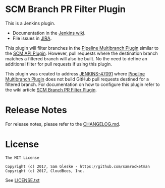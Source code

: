 # SCM Branch PR Filter Plugin

This is a Jenkins plugin.

* Documentation in the [Jenkins wiki][wiki].
* File issues in [JIRA][jira].

This plugin will filter branches in the [Pipeline Multibranch
Plugin][pmb-plugin] similar to the [SCM API Plugin][sa-plugin].  However, pull
requests where the destination branch matches a filtered branch will also be
built.  No the need to define an additional filter for pull requests if using
this plugin.

This plugin was created to address [JENKINS-47091][JENKINS-47091] where
[Pipeline Multibranch Plugin][pmb-plugin] does not build GitHub pull requests
destined for a filtered branch.  For documentation on how to configure this
plugin refer to the wiki article [SCM Branch PR Filter Plugin][wiki].

# Release Notes

For release notes, please refer to the [CHANGELOG.md](CHANGELOG.md).

# License

```
The MIT License

Copyright (c) 2017, Sam Gleske - https://github.com/samrocketman
Copyright (c) 2017, CloudBees, Inc.
```

See [LICENSE.txt](LICENSE.txt)

[JENKINS-47091]: https://issues.jenkins-ci.org/browse/JENKINS-47091
[jira]: https://issues.jenkins-ci.org/issues/?jql=project%20%3D%20JENKINS%20AND%20component%20%3D%20scm-filter-branch-pr-plugin
[pmb-plugin]: https://wiki.jenkins.io/display/JENKINS/Pipeline+Multibranch+Plugin
[sa-plugin]: https://wiki.jenkins.io/display/JENKINS/SCM+API+Plugin
[wiki]: https://wiki.jenkins.io/display/JENKINS/SCM+Filter+Branch+PR+Plugin
